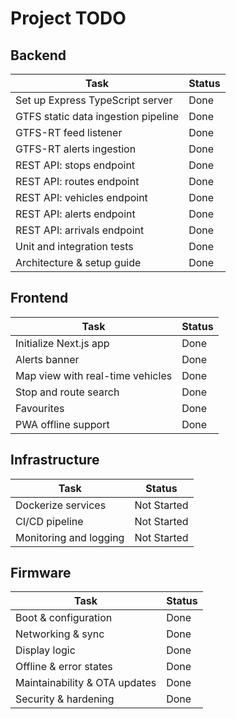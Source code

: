 # Project TODO

## Backend
| Task | Status |
| --- | --- |
| Set up Express TypeScript server | Done |
| GTFS static data ingestion pipeline | Done |
| GTFS-RT feed listener | Done |
| GTFS-RT alerts ingestion | Done |
| REST API: stops endpoint | Done |
| REST API: routes endpoint | Done |
| REST API: vehicles endpoint | Done |
| REST API: alerts endpoint | Done |
| REST API: arrivals endpoint | Done |
| Unit and integration tests | Done |
| Architecture & setup guide | Done |

## Frontend
| Task | Status |
| --- | --- |
| Initialize Next.js app | Done |
| Alerts banner | Done |
| Map view with real-time vehicles | Done |
| Stop and route search | Done |
| Favourites | Done |
| PWA offline support | Done |

## Infrastructure
| Task | Status |
| --- | --- |
| Dockerize services | Not Started |
| CI/CD pipeline | Not Started |
| Monitoring and logging | Not Started |

## Firmware
| Task | Status |
| --- | --- |
| Boot & configuration | Done |
| Networking & sync | Done |
| Display logic | Done |
| Offline & error states | Done |
| Maintainability & OTA updates | Done |
| Security & hardening | Done |
